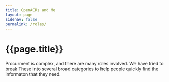 ```yaml
---
title: OpenACRs and Me
layout: page
sidenav: false
permalink: /roles/
---
```


# **{{page.title}}**

Procurment is complex, and there are many roles involved. We have tried to break These into several broad categories to help people quickly find the informaton that they need.
